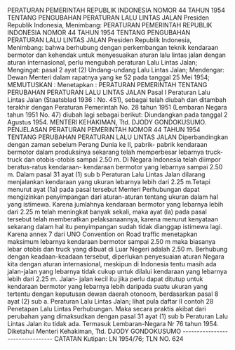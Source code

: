  PERATURAN PEMERINTAH REPUBLIK INDONESIA NOMOR 44 TAHUN 1954 TENTANG PENGUBAHAN PERATURAN LALU LINTAS JALAN Presiden Republik Indonesia, Menimbang: PERATURAN PEMERINTAH REPUBLIK INDONESIA NOMOR 44 TAHUN 1954 TENTANG PENGUBAHAN PERATURAN LALU LINTAS JALAN Presiden Republik Indonesia, Menimbang: bahwa berhubung dengan perkembangan teknik kendaraan bermotor dan kehendak untuk menyesuaikan aturan lalu lintas jalan dengan aturan internasional, perlu mengubah peraturan Lalu Lintas Jalan;
Mengingat:
 pasal 2 ayat (2) Undang-undang Lalu Lintas Jalan; Mendengar: Dewan Menteri dalam rapatnya yang ke 52 pada tanggal 25 Mei 1954;
MEMUTUSKAN :
 Menetapkan : PERATURAN PEMERINTAH TENTANG PERUBAHAN PERATURAN LALU LINTAS JALAN Pasal I Peraturan Lalu Lintas Jalan (Staatsblad 1936 : No. 451), sebagai telah diubah dan ditambah terakhir dengan Peraturan Pemerintah No. 28 tahun 1951 (Lembaran Negara tahun 1951 No. 47) diubah lagi sebagai berikut: Diundangkan pada tanggal 2 Agustus 1954. MENTERI KEHAKIMAN, Ttd. DJODY GONDOKUSUMO. PENJELASAN PERATURAN PEMERINTAH NOMOR 44 TAHUN 1954 TENTANG PERUBAHAN PERATURAN LALU LINTAS JALAN Diperbandingkan dengan zaman sebelum Perang Dunia ke II, pabrik- pabrik kendaraan bermotor dalam produksinya sekarang telah memperbesar lebarnya truck-truck dan otobis-otobis sampai 2.50 m. Di Negara Indonesia telah diimpor beratus-ratus kendaraan- kendaraan bermotor yang lebarnya sampai 2.50 m. Dalam pasal 31 ayat (1) sub b Peraturan Lalu Lintas Jalan dilarang menjalankan kendaraan yang ukuran lebarnya lebih dari 2.25 m.Tetapi menurut ayat (1a) pada pasal tersebut Menteri Perhubungan dapat mengizinkan penyimpangan dari aturan-aturan tentang ukuran dalam hal yang istimewa. Karena jumlahnya kendaraan bermotor yang lebarnya lebih dari 2.25 m telah meningkat banyak sekali, maka ayat (la) pada pasal tersebut telah memberatkan pelaksanaannya, karena menurut kenyataan sekarang dalam hal itu penyimpangan sudah tidak dianggap istimewa lagi. Karena annex 7 dari UNO Convention on Road traffic menetapkan maksimum lebarnya kendaraan bermotor sampai 2.50 m maka biasanya lebar otobis dan truck yang dibuat di Luar Negeri adalah 2.50 m. Berhubung dengan keadaan-keadaan tersebut, diperlukan penyesuaian aturan Negara kita dengan aturan internasional, meskipun di Indonesia tentu masih ada jalan-jalan yang lebarnya tidak cukup untuk dilalui kendaraan yang lebarnya lebih dari 2.25 m. Jalan- jalan kecil itu jika perlu dapat ditutup untuk kendaraan bermotor yang lebarnya lebih daripada suatu ukuran yang tertentu dengan keputusan dewan daerah otonoom, berdasarkan pasal 8 ayat (2) sub a. Peraturan Lalu Lintas Jalan; lihat pula daftar II contoh 28 Penetapan Lalu Lintas Perhubungan. Maka secara praktis akibat dari perubahan yang dimaksudkan dengan pasal 31 ayat (1) sub b Peraturan Lalu Lintas Jalan itu tidak ada. Termasuk Lembaran-Negara Nr 76 tahun 1954. Diketahui Menteri Kehakiman, Ttd. DJODY GONDOKUSUMO -------------------------------- CATATAN Kutipan: LN 1954/76; TLN NO. 624